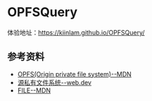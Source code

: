 # OPFSQuery

体验地址：https://kiinlam.github.io/OPFSQuery/

## 参考资料

- [OPFS(Origin private file system)--MDN](https://developer.mozilla.org/zh-CN/docs/Web/API/File_System_API/Origin_private_file_system)
- [源私有文件系统--web.dev](https://web.dev/articles/origin-private-file-system?hl=zh-cn)
- [FILE--MDN](https://developer.mozilla.org/zh-CN/docs/Web/API/File)
